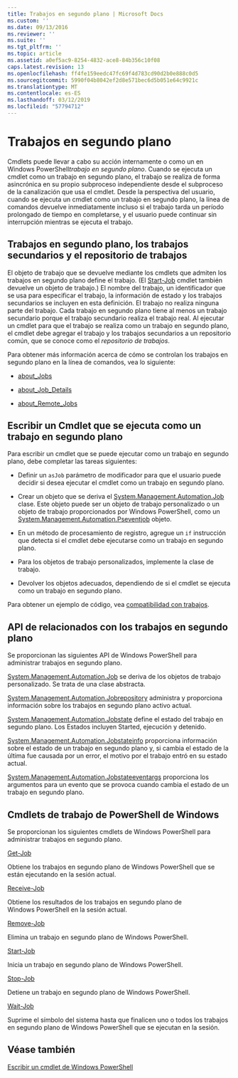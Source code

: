 ```yaml
---
title: Trabajos en segundo plano | Microsoft Docs
ms.custom: ''
ms.date: 09/13/2016
ms.reviewer: ''
ms.suite: ''
ms.tgt_pltfrm: ''
ms.topic: article
ms.assetid: a0ef5ac9-8254-4832-ace8-84b356c10f08
caps.latest.revision: 13
ms.openlocfilehash: ff4fe159eedc47fc69f4d783cd90d2b0e888c0d5
ms.sourcegitcommit: 5990f04b8042ef2d8e571bec6d5b051e64c9921c
ms.translationtype: MT
ms.contentlocale: es-ES
ms.lasthandoff: 03/12/2019
ms.locfileid: "57794712"
---
```

# <a name="background-jobs"></a>Trabajos en segundo plano

Cmdlets puede llevar a cabo su acción internamente o como un en Windows PowerShell*trabajo en segundo plano*. Cuando se ejecuta un cmdlet como un trabajo en segundo plano, el trabajo se realiza de forma asincrónica en su propio subproceso independiente desde el subproceso de la canalización que usa el cmdlet. Desde la perspectiva del usuario, cuando se ejecuta un cmdlet como un trabajo en segundo plano, la línea de comandos devuelve inmediatamente incluso si el trabajo tarda un período prolongado de tiempo en completarse, y el usuario puede continuar sin interrupción mientras se ejecuta el trabajo.

## <a name="background-jobs-child-jobs-and-the-job-repository"></a>Trabajos en segundo plano, los trabajos secundarios y el repositorio de trabajos

El objeto de trabajo que se devuelve mediante los cmdlets que admiten los trabajos en segundo plano define el trabajo. (El [Start-Job](/powershell/module/Microsoft.PowerShell.Core/Start-Job) cmdlet también devuelve un objeto de trabajo.) El nombre del trabajo, un identificador que se usa para especificar el trabajo, la información de estado y los trabajos secundarios se incluyen en esta definición. El trabajo no realiza ninguna parte del trabajo. Cada trabajo en segundo plano tiene al menos un trabajo secundario porque el trabajo secundario realiza el trabajo real. Al ejecutar un cmdlet para que el trabajo se realiza como un trabajo en segundo plano, el cmdlet debe agregar el trabajo y los trabajos secundarios a un repositorio común, que se conoce como el *repositorio de trabajos*.

Para obtener más información acerca de cómo se controlan los trabajos en segundo plano en la línea de comandos, vea lo siguiente:

- [about_Jobs](/powershell/module/microsoft.powershell.core/about/about_jobs)

- [about_Job_Details](/powershell/module/microsoft.powershell.core/about/about_job_details)

- [about_Remote_Jobs](/powershell/module/microsoft.powershell.core/about/about_remote_jobs)

## <a name="writing-a-cmdlet-that-runs-as-a-background-job"></a>Escribir un Cmdlet que se ejecuta como un trabajo en segundo plano

Para escribir un cmdlet que se puede ejecutar como un trabajo en segundo plano, debe completar las tareas siguientes:

- Definir un `asJob` parámetro de modificador para que el usuario puede decidir si desea ejecutar el cmdlet como un trabajo en segundo plano.

- Crear un objeto que se deriva el [System.Management.Automation.Job](/dotnet/api/System.Management.Automation.Job) clase. Este objeto puede ser un objeto de trabajo personalizado o un objeto de trabajo proporcionados por Windows PowerShell, como un [System.Management.Automation.Pseventjob](/dotnet/api/System.Management.Automation.PSEventJob) objeto.

- En un método de procesamiento de registro, agregue un `if` instrucción que detecta si el cmdlet debe ejecutarse como un trabajo en segundo plano.

- Para los objetos de trabajo personalizados, implemente la clase de trabajo.

- Devolver los objetos adecuados, dependiendo de si el cmdlet se ejecuta como un trabajo en segundo plano.

Para obtener un ejemplo de código, vea [compatibilidad con trabajos](./how-to-support-jobs.md).

## <a name="background-job-related-apis"></a>API de relacionados con los trabajos en segundo plano

Se proporcionan las siguientes API de Windows PowerShell para administrar trabajos en segundo plano.

[System.Management.Automation.Job](/dotnet/api/System.Management.Automation.Job) se deriva de los objetos de trabajo personalizado. Se trata de una clase abstracta.

[System.Management.Automation.Jobrepository](/dotnet/api/System.Management.Automation.JobRepository) administra y proporciona información sobre los trabajos en segundo plano activo actual.

[System.Management.Automation.Jobstate](/dotnet/api/System.Management.Automation.JobState) define el estado del trabajo en segundo plano. Los Estados incluyen Started, ejecución y detenido.

[System.Management.Automation.Jobstateinfo](/dotnet/api/System.Management.Automation.JobStateInfo) proporciona información sobre el estado de un trabajo en segundo plano y, si cambia el estado de la última fue causada por un error, el motivo por el trabajo entró en su estado actual.

[System.Management.Automation.Jobstateeventargs](/dotnet/api/System.Management.Automation.JobStateEventArgs) proporciona los argumentos para un evento que se provoca cuando cambia el estado de un trabajo en segundo plano.

## <a name="windows-powershell-job-cmdlets"></a>Cmdlets de trabajo de PowerShell de Windows

Se proporcionan los siguientes cmdlets de Windows PowerShell para administrar trabajos en segundo plano.

[Get-Job](/powershell/module/Microsoft.PowerShell.Core/Get-Job)

Obtiene los trabajos en segundo plano de Windows PowerShell que se están ejecutando en la sesión actual.

[Receive-Job](/powershell/module/Microsoft.PowerShell.Core/Receive-Job)

Obtiene los resultados de los trabajos en segundo plano de Windows PowerShell en la sesión actual.

[Remove-Job](/powershell/module/Microsoft.PowerShell.Core/Remove-Job)

Elimina un trabajo en segundo plano de Windows PowerShell.

[Start-Job](/powershell/module/Microsoft.PowerShell.Core/Start-Job)

Inicia un trabajo en segundo plano de Windows PowerShell.

[Stop-Job](/powershell/module/Microsoft.PowerShell.Core/Stop-Job)

Detiene un trabajo en segundo plano de Windows PowerShell.

[Wait-Job](/powershell/module/Microsoft.PowerShell.Core/Wait-Job)

Suprime el símbolo del sistema hasta que finalicen uno o todos los trabajos en segundo plano de Windows PowerShell que se ejecutan en la sesión.

## <a name="see-also"></a>Véase también

[Escribir un cmdlet de Windows PowerShell](./writing-a-windows-powershell-cmdlet.md)

